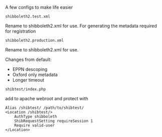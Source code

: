 A few configs to make life easier

`shibboleth2.test.xml`

Rename to shibboleth2.xml for use. For generating the metadata required for registration


`shibboleth2.production.xml`

Rename to shibboleth2.xml for use.

Changes from default:
 - EPPN descoping
 - Oxford only metadata
 - Longer timeout


`shibtest/index.php`

add to apache webroot and protect with

```
Alias /shibtest/ /path/to/shibtest/
<Location /shibtest/>
    AuthType shibboleth
    ShibRequestSetting requireSession 1
    Require valid-user
</Location>
```
